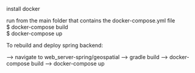 install docker

run from the main folder that contains the docker-compose.yml file  
$ docker-compose build  
$ docker-compose up  


To rebuild and deploy spring backend:

--> navigate to web_server-spring/geospatial
--> gradle build
--> docker-compose build
--> docker-compose up

